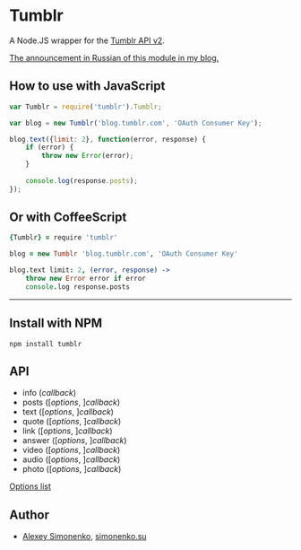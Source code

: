 # Tumblr

A Node.JS wrapper for the [Tumblr API v2](http://www.tumblr.com/docs/en/api/v2).

[The announcement in Russian of this module in my blog.](http://simonenko.su/8169320732/node-tumblr-my-first-nodejs-module)

How to use with JavaScript
--------------------------

```javascript
var Tumblr = require('tumblr').Tumblr;

var blog = new Tumblr('blog.tumblr.com', 'OAuth Consumer Key');

blog.text({limit: 2}, function(error, response) {
	if (error) {
		throw new Error(error);
	}
	
	console.log(response.posts);
});
```

Or with CoffeeScript
--------------------

```coffeescript
{Tumblr} = require 'tumblr'

blog = new Tumblr 'blog.tumblr.com', 'OAuth Consumer Key'

blog.text limit: 2, (error, response) ->
	throw new Error error if error
	console.log response.posts
```

----------------

Install with NPM
----------------

	npm install tumblr

API
---

* info (*callback*)
* posts ([*options*, ]*callback*)
* text ([*options*, ]*callback*)
* quote ([*options*, ]*callback*)
* link ([*options*, ]*callback*)
* answer ([*options*, ]*callback*)
* video ([*options*, ]*callback*)
* audio ([*options*, ]*callback*)
* photo ([*options*, ]*callback*)

[Options list](http://www.tumblr.com/docs/en/api/v2#posts)

Author
------

* [Alexey Simonenko](mailto:alexey@simonenko.su), [simonenko.su](http://simonenko.su)